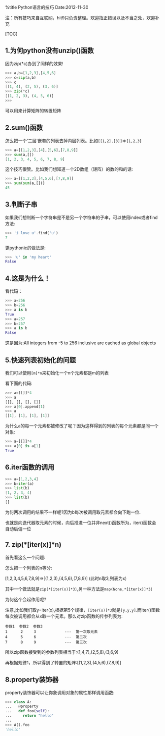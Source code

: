 %title Python语言的技巧
Date:2012-11-30

注：所有技巧来自互联网，hit9只负责整理。欢迎指正错误以及不当之处，欢迎补充

[TOC]

## 1.为何python没有unzip()函数

因为zip(\*c)办到了同样的效果!

```python
>>> a,b=[1,2,3],[4,5,6]
>>> c=zip(a,b)
>>> c
[(1, 4), (2, 5), (3, 6)]
>>> zip(*c)
[(1, 2, 3), (4, 5, 6)]
>>> 
```

可以用来计算矩阵的转置矩阵

## 2.sum()函数

怎么把一个‘二层’嵌套的列表去掉内层列表。比如`[[1,2],[3]]`=>`[1,2,3]`

```python
>>> a=[[1,2,3],[4],[5,6],[7,8,9]]
>>> sum(a,[])
[1, 2, 3, 4, 5, 6, 7, 8, 9]
```

这个技巧很赞。比如我们想知道一个2D数组（矩阵）的数的和的话:

```python
>>> a=[[1,2,3],[4,5,6],[7,8,9]]
>>> sum(sum(a,[]))
45
```

## 3.判断子串

如果我们想判断一个字符串是不是另一个字符串的子串，可以使用index或者find方法:

```python
>>> 'i love u'.find('u')
7
```

更pythonic的做法是:

```python
>>> 'u' in 'my heart'
False
```

## 4.这是为什么！

看代码：
```python
>>> a=256
>>> b=256
>>> a is b
True
>>> a=257 
>>> b=257
>>> a is b
False
```
这是因为:All integers from -5 to 256 inclusive are cached as global objects 

## 5.快速列表初始化的问题

我们可以使用`[m]*n`来初始化一个n个元素都是m的列表

看下面的代码:

```python
>>> a=[[]]*4
>>> a
[[], [], [], []]
>>> a[0].append(1)
>>> a
[[1], [1], [1], [1]]
```

为什么a的每一个元素都被修改了呢？因为这样得到的列表的每个元素都是同一个对象:

```python
>>> a=[[]]*4
>>> a[0] is a[1]
True
```

## 6.iter函数的调用

```python
>>> a=[1,2,3,4]
>>> b=iter(a)
>>> list(b)
[1, 2, 3, 4]
>>> list(b)
[]
```

为何两次调用的结果不一样呢?因为b每次被调用取元素都会向下跑一位.

也就是向迭代器取元素的时候，向后推进一位并非next()函数所为，iter()函数会自动后偏一位

## 7. zip(\*[iter(x)]\*n)

首先看这么一个问题:

怎么把一个列表的n等分:

[1,2,3,4,5,6,7,8,9]=>[(1,2,3),(4,5,6),(7,8,9)] (此时n取3,列表为x)

其中一个做法就是`zip(*[iter(x)]*3)`,另一种方法是`map(None,*[iter(x)]*3)`

为何这个会起作用呢?

注意,比如我们取y=iter(x),根据第5个规律，`[iter(x)]*3`就是`[y,y,y]`.而iter()函数每次被调用都会从x取一个元素。那么对zip函数的传参列表为:

```
参数1  参数2  参数3
1      2     3             ---  第一次取元素
4      5     6             ---  第二次
7      8     9             ---  第三次
```

所以zip函数接受到的参数列表相当于:(1,4,7),(2,5,8),(3,6,9)

再根据规律1，所以得到了转置的矩阵:[(1,2,3),(4,5,6),(7,8,9)]

## 8.property装饰器

property装饰器可以让你象调用对象的属性那样调用函数:

```python
>>> class A:
...   @property
...   def foo(self):
...     return "hello"
... 
>>> A().foo
'hello'
```
